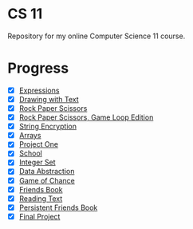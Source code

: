 # CS 11

Repository for my online Computer Science 11 course.

# Progress

- [x] [Expressions](./expressions)
- [x] [Drawing with Text](./drawing-with-text)
- [x] [Rock Paper Scissors](./rock-paper-scissors)
- [x] [Rock Paper Scissors, Game Loop Edition](./rock-paper-scissors-v2)
- [x] [String Encryption](./string-encryption)
- [x] [Arrays](./arrays)
- [x] [Project One](./project-one) 
- [x] [School](./school)
- [x] [Integer Set](./integer-set)
- [x] [Data Abstraction](./data-abstraction)
- [x] [Game of Chance](./game-of-chance)
- [x] [Friends Book](./friends-book)
- [x] [Reading Text](./reading-text)
- [x] [Persistent Friends Book](./persistent-friends-book)
- [x] [Final Project](./liberryan)
